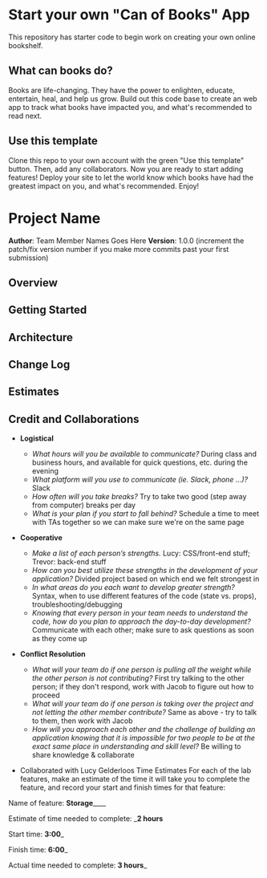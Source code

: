 # Start your own "Can of Books" App

This repository has starter code to begin work on creating your own online bookshelf.

## What can books do?

Books are life-changing. They have the power to enlighten, educate, entertain, heal, and help us grow. Build out this code base to create an web app to track what books have impacted you, and what's recommended to read next.

## Use this template

Clone this repo to your own account with the green "Use this template" button. Then, add any collaborators. Now you are ready to start adding features! Deploy your site to let the world know which books have had the greatest impact on you, and what's recommended. Enjoy!


# Project Name

**Author**: Team Member Names Goes Here
**Version**: 1.0.0 (increment the patch/fix version number if you make more commits past your first submission)

## Overview
<!-- Provide a high level overview of what this application is and why you are building it, beyond the fact that it's an assignment for this class. (i.e. What's your problem domain?) -->

## Getting Started
<!-- What are the steps that a user must take in order to build this app on their own machine and get it running? -->

## Architecture
<!-- Provide a detailed description of the application design. What technologies (languages, libraries, etc) you're using, and any other relevant design information. -->

## Change Log
<!-- Use this area to document the iterative changes made to your application as each feature is successfully implemented. Use time stamps. Here's an example:

01-01-2001 4:59pm - Application now has a fully-functional express server, with a GET route for the location resource. -->

## Estimates
<!-- See below -->

## Credit and Collaborations

- **Logistical**
  - *What hours will you be available to communicate?* During class and business hours, and available for quick questions, etc. during the evening
  - *What platform will you use to communicate (ie. Slack, phone …)?* Slack
  - *How often will you take breaks?* Try to take two good (step away from computer) breaks per day
  - *What is your plan if you start to fall behind?* Schedule a time to meet with TAs together so we can make sure we're on the same page

- **Cooperative**
  - *Make a list of each person’s strengths.* Lucy: CSS/front-end stuff; Trevor: back-end stuff
  - *How can you best utilize these strengths in the development of your application?* Divided project based on which end we felt strongest in
  - *In what areas do you each want to develop greater strength?* Syntax, when to use different features of the code (state vs. props), troubleshooting/debugging
  - *Knowing that every person in your team needs to understand the code, how do you plan to approach the day-to-day development?* Communicate with each other; make sure to ask questions as soon as they come up

- **Conflict Resolution**
  - *What will your team do if one person is pulling all the weight while the other person is not contributing?* First try talking to the other person; if they don't respond, work with Jacob to figure out how to proceed
  - *What will your team do if one person is taking over the project and not letting the other member contribute?* Same as above - try to talk to them, then work with Jacob
  - *How will you approach each other and the challenge of building an application knowing that it is impossible for two people to be at the exact same place in understanding and skill level?* Be willing to share knowledge & collaborate



- Collaborated with Lucy Gelderloos
Time Estimates
For each of the lab features, make an estimate of the time it will take you to complete the feature, and record your start and finish times for that feature:

Name of feature: ______________Storage__________________

Estimate of time needed to complete: ___2 hours__

Start time: __3:00___

Finish time: __6:00___

Actual time needed to complete: __3 hours___

